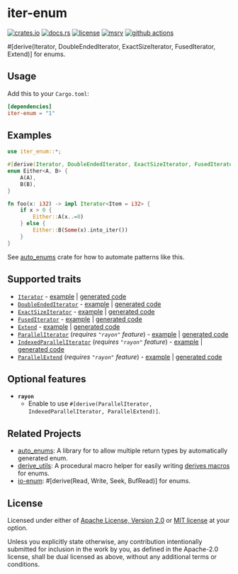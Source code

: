# iter-enum

[![crates.io](https://img.shields.io/crates/v/iter-enum?style=flat-square&logo=rust)](https://crates.io/crates/iter-enum)
[![docs.rs](https://img.shields.io/badge/docs.rs-iter--enum-blue?style=flat-square&logo=docs.rs)](https://docs.rs/iter-enum)
[![license](https://img.shields.io/badge/license-Apache--2.0_OR_MIT-blue?style=flat-square)](#license)
[![msrv](https://img.shields.io/badge/msrv-1.61-blue?style=flat-square&logo=rust)](https://www.rust-lang.org)
[![github actions](https://img.shields.io/github/actions/workflow/status/taiki-e/iter-enum/ci.yml?branch=main&style=flat-square&logo=github)](https://github.com/taiki-e/iter-enum/actions)

<!-- tidy:sync-markdown-to-rustdoc:start:src/lib.rs -->

\#\[derive(Iterator, DoubleEndedIterator, ExactSizeIterator, FusedIterator, Extend)\] for enums.

## Usage

Add this to your `Cargo.toml`:

```toml
[dependencies]
iter-enum = "1"
```

## Examples

```rust
use iter_enum::*;

#[derive(Iterator, DoubleEndedIterator, ExactSizeIterator, FusedIterator, Extend)]
enum Either<A, B> {
    A(A),
    B(B),
}

fn foo(x: i32) -> impl Iterator<Item = i32> {
    if x > 0 {
        Either::A(x..=0)
    } else {
        Either::B(Some(x).into_iter())
    }
}
```

See [auto_enums] crate for how to automate patterns like this.

## Supported traits

- [`Iterator`](https://doc.rust-lang.org/std/iter/trait.Iterator.html) - [example](https://github.com/taiki-e/iter-enum/blob/HEAD/tests/expand/iterator.rs) | [generated code](https://github.com/taiki-e/iter-enum/blob/HEAD/tests/expand/iterator.expanded.rs)
- [`DoubleEndedIterator`](https://doc.rust-lang.org/std/iter/trait.DoubleEndedIterator.html) - [example](https://github.com/taiki-e/iter-enum/blob/HEAD/tests/expand/double_ended_iterator.rs) | [generated code](https://github.com/taiki-e/iter-enum/blob/HEAD/tests/expand/double_ended_iterator.expanded.rs)
- [`ExactSizeIterator`](https://doc.rust-lang.org/std/iter/trait.ExactSizeIterator.html) - [example](https://github.com/taiki-e/iter-enum/blob/HEAD/tests/expand/exact_size_iterator.rs) | [generated code](https://github.com/taiki-e/iter-enum/blob/HEAD/tests/expand/exact_size_iterator.expanded.rs)
- [`FusedIterator`](https://doc.rust-lang.org/std/iter/trait.FusedIterator.html) - [example](https://github.com/taiki-e/iter-enum/blob/HEAD/tests/expand/fused_iterator.rs) | [generated code](https://github.com/taiki-e/iter-enum/blob/HEAD/tests/expand/fused_iterator.expanded.rs)
- [`Extend`](https://doc.rust-lang.org/std/iter/trait.Extend.html) - [example](https://github.com/taiki-e/iter-enum/blob/HEAD/tests/expand/extend.rs) | [generated code](https://github.com/taiki-e/iter-enum/blob/HEAD/tests/expand/extend.expanded.rs)
- [`ParallelIterator`](https://docs.rs/rayon/latest/rayon/iter/trait.ParallelIterator.html) (*requires `"rayon"` feature*) - [example](https://github.com/taiki-e/iter-enum/blob/HEAD/tests/expand/parallel_iterator.rs) | [generated code](https://github.com/taiki-e/iter-enum/blob/HEAD/tests/expand/parallel_iterator.expanded.rs)
- [`IndexedParallelIterator`](https://docs.rs/rayon/latest/rayon/iter/trait.IndexedParallelIterator.html) (*requires `"rayon"` feature*) - [example](https://github.com/taiki-e/iter-enum/blob/HEAD/tests/expand/indexed_parallel_iterator.rs) | [generated code](https://github.com/taiki-e/iter-enum/blob/HEAD/tests/expand/indexed_parallel_iterator.expanded.rs)
- [`ParallelExtend`](https://docs.rs/rayon/latest/rayon/iter/trait.ParallelExtend.html) (*requires `"rayon"` feature*) - [example](https://github.com/taiki-e/iter-enum/blob/HEAD/tests/expand/parallel_extend.rs) | [generated code](https://github.com/taiki-e/iter-enum/blob/HEAD/tests/expand/parallel_extend.expanded.rs)

## Optional features

- **`rayon`**
  - Enable to use `#[derive(ParallelIterator, IndexedParallelIterator, ParallelExtend)]`.

## Related Projects

- [auto_enums]: A library for to allow multiple return types by automatically generated enum.
- [derive_utils]: A procedural macro helper for easily writing [derives macros][proc-macro-derive] for enums.
- [io-enum]: \#\[derive(Read, Write, Seek, BufRead)\] for enums.

[auto_enums]: https://github.com/taiki-e/auto_enums
[derive_utils]: https://github.com/taiki-e/derive_utils
[io-enum]: https://github.com/taiki-e/io-enum
[proc-macro-derive]: https://doc.rust-lang.org/reference/procedural-macros.html#derive-macros

<!-- tidy:sync-markdown-to-rustdoc:end -->

## License

Licensed under either of [Apache License, Version 2.0](LICENSE-APACHE) or
[MIT license](LICENSE-MIT) at your option.

Unless you explicitly state otherwise, any contribution intentionally submitted
for inclusion in the work by you, as defined in the Apache-2.0 license, shall
be dual licensed as above, without any additional terms or conditions.
